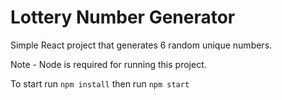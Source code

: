 # Lottery Number Generator

Simple React project that generates 6 random unique numbers.

Note - Node is required for running this project.

To start run `npm install` then run `npm start`
